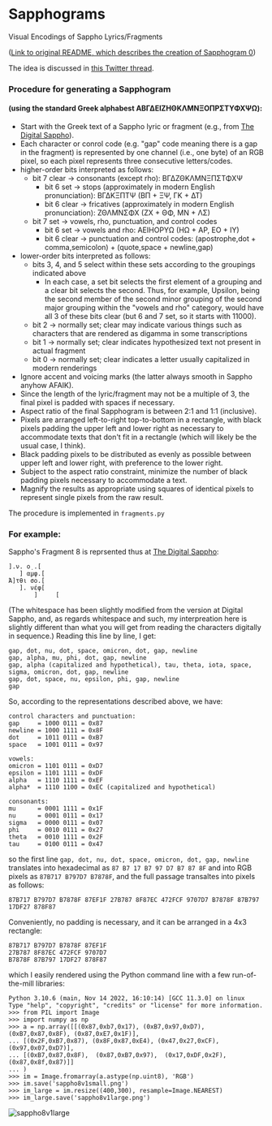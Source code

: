 # Sapphograms
Visual Encodings of Sappho Lyrics/Fragments


([Link to original README, which describes the creation of Sapphogram 0](original_readme.md))


The idea is discussed in [this Twitter thread](https://twitter.com/AndyHarless/status/1627705276336857088).




### Procedure for generating a Sapphogram
#### (using the standard Greek alphabest ΑΒΓΔΕΙΖΗΘΚΛΜΝΞΟΠΡΣΤΥΦΧΨΩ):
- Start with the Greek text of a Sappho lyric or fragment (e.g., from [The Digital Sappho](https://digitalsappho.org/)).
- Each character or conrol code (e.g. "gap" code meaning there is a gap in the fragment) is represented by one channel (i.e., one byte) of an RGB pixel, so each pixel represents three consecutive letters/codes.
- higher-order bits interpreted as follows:
  - bit 7 clear -> consonants (except rho):  ΒΓΔΖΘΚΛΜΝΞΠΣΤΦΧΨ
    - bit 6 set   -> stops (approximately in modern English pronunciation): ΒΓΔΚΞΠΤΨ (ΒΠ + ΞΨ, ΓΚ + ΔΤ)
    - bit 6 clear -> fricatives (approximately in modern English pronunciation): ΖΘΛΜΝΣΦΧ (ΖΧ + ΘΦ, ΜΝ + ΛΣ)
  - bit 7 set   -> vowels, rho, punctuation, and control codes
    - bit 6 set   -> vowels and rho:  ΑΕΙΗΟΡΥΩ (ΗΩ + ΑΡ, ΕΟ + ΙΥ)
    - bit 6 clear -> punctuation and control codes: (apostrophe,dot + comma,semicolon) + (quote,space + newline,gap)
- lower-order bits interpreted as follows:
  - bits 3, 4, and 5 select within these sets according to the groupings indicated above
    - In each case, a set bit selects the first element of a grouping and a clear bit selects the second.  Thus, for example, Upsilon, being the second member of the second minor grouping of the second major grouping within the "vowels and rho" category, would have all 3 of these bits clear (but 6 and 7 set, so it starts with 11000).
  - bit 2 -> normally set; clear may indicate various things such as characters that are rendered as digamma in some transcriptions
  - bit 1 -> normally set; clear indicates hypothesized text not present in actual fragment
  - bit 0 -> normally set; clear indicates a letter usually capitalized in modern renderings
- Ignore accent and voicing marks (the latter always smooth in Sappho anyhow AFAIK).
- Since the length of the lyric/fragment may not be a multiple of 3, the final pixel is padded with spaces if necessary.
- Aspect ratio of the final Sapphogram is between 2:1 and 1:1 (inclusive).
- Pixels are arranged left-to-right top-to-bottom in a rectangle, with black pixels padding the upper left and lower right as necessary to accommodate texts that don't fit in a rectangle (which will likely be the usual case, I think).
- Black padding pixels to be distributed as evenly as possible between upper left and lower right, with preference to the lower right.
- Subject to the aspect ratio constraint, minimize the number of black padding pixels necessary to accommodate a text.
- Magnify the results as appropriate using squares of identical pixels to represent single pixels from the raw result.

The procedure is implemented in `fragments.py`


### For example:

Sappho's Fragment 8 is reprsented thus at [The Digital Sappho](https://digitalsappho.org/fragments/fr8/):
```
].ν. ο̣ .[
   ] α̣μφ.[
Ἄ]τθι σο.[
   ]. νέφ[
       ]     [
```
(The whitespace has been slightly modified from the version at Digital Sappho, and, as regards whitespace and such, my interpreation here is slightly different than what you will get from reading the characters digitally in sequence.)  Reading this line by line, I get:
```
gap, dot, nu, dot, space, omicron, dot, gap, newline
gap, alpha, mu, phi, dot, gap, newline
gap, alpha (capitalized and hypothetical), tau, theta, iota, space, sigma, omicron, dot, gap, newline
gap, dot, space, nu, epsilon, phi, gap, newline
gap
```
So, according to the representations described above, we have:
```
control characters and punctuation:
gap     = 1000 0111 = 0x87
newline = 1000 1111 = 0x8F
dot     = 1011 0111 = 0xB7
space   = 1001 0111 = 0x97
```
```
vowels:
omicron = 1101 0111 = 0xD7
epsilon = 1101 1111 = 0xDF
alpha   = 1110 1111 = 0xEF
alpha*  = 1110 1100 = 0xEC (capitalized and hypothetical)
```
```
consonants:
mu      = 0001 1111 = 0x1F
nu      = 0001 0111 = 0x17
sigma   = 0000 0111 = 0x07
phi     = 0010 0111 = 0x27
theta   = 0010 1111 = 0x2F
tau     = 0100 0111 = 0x47
```
so the first line `gap, dot, nu, dot, space, omicron, dot, gap, newline` translates into hexadecimal as `87 B7 17 B7 97 D7 B7 87 8F` and into RGB pixels as `87B717 B797D7 B7878F`,
and the full passage transaltes into pixels as follows:
```
87B717 B797D7 B7878F 87EF1F 27B787 8F87EC 472FCF 9707D7 B7878F 87B797 17DF27 878F87
```
Conveniently, no padding is necessary, and it can be arranged in a 4x3 rectangle:
```
87B717 B797D7 B7878F 87EF1F 
27B787 8F87EC 472FCF 9707D7 
B7878F 87B797 17DF27 878F87
```
which I easily rendered using the Python command line with a few run-of-the-mill libraries:
``` 
Python 3.10.6 (main, Nov 14 2022, 16:10:14) [GCC 11.3.0] on linux
Type "help", "copyright", "credits" or "license" for more information.
>>> from PIL import Image
>>> import numpy as np
>>> a = np.array([[(0x87,0xb7,0x17), (0xB7,0x97,0xD7), (0xB7,0x87,0x8F), (0x87,0xE7,0x1F)],
... [(0x2F,0xB7,0x87), (0x8F,0x87,0xE4), (0x47,0x27,0xCF), (0x97,0x07,0xD7)],
... [(0xB7,0x87,0x8F),  (0x87,0xB7,0x97),  (0x17,0xDF,0x2F),  (0x87,0x8f,0x87)]]
... )
>>> im = Image.fromarray(a.astype(np.uint8), 'RGB')
>>> im.save('sappho8v1small.png')
>>> im_large = im.resize((400,300), resample=Image.NEAREST)
>>> im_large.save('sappho8v1large.png')
```
![sappho8v1large](https://user-images.githubusercontent.com/25837203/220943400-fec4abbb-0390-43eb-b745-bb7e133d786f.png)

